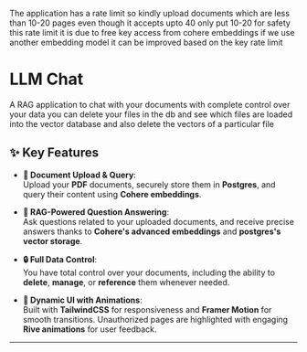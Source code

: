 The application has a rate limit so kindly upload documents which are less than 10-20 pages even though it accepts upto 40 only put 10-20 for safety this rate limit it is due to free key access from cohere embeddings if we use another embedding model it can be improved based on the key rate limit

# LLM Chat

A RAG application to chat with your documents with complete control over your data you can delete your files in the db and see which files are loaded into the vector database and also delete the vectors of a particular file

## ✨ Key Features

- **📄 Document Upload & Query**:  
   Upload your **PDF** documents, securely store them in **Postgres**, and query their content using **Cohere embeddings**.
  
- **🧠 RAG-Powered Question Answering**:  
   Ask questions related to your uploaded documents, and receive precise answers thanks to **Cohere's advanced embeddings** and **postgres's vector storage**.

- **🔒 Full Data Control**:  
   You have total control over your documents, including the ability to **delete**, **manage**, or **reference** them whenever needed.

- **🎨 Dynamic UI with Animations**:  
   Built with **TailwindCSS** for responsiveness and **Framer Motion** for smooth transitions. Unauthorized pages are highlighted with engaging **Rive animations** for user feedback.
  
---
